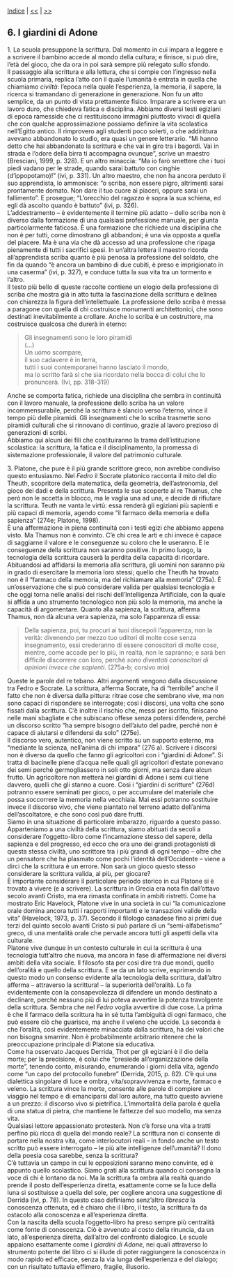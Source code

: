 <link rel="stylesheet" href="assets/style.css">

[Indice](README.md) | [<<](cap05.md) | [>>](cap07.md)  

## 6\. I giardini di Adone

1\. La scuola presuppone la scrittura. Dal momento in cui impara a leggere e a scrivere il bambino accede al mondo della cultura; e finisce, si può dire, l’età del gioco, che da ora in poi sarà sempre più relegato sullo sfondo.  
Il passaggio alla scrittura e alla lettura, che si compie con l’ingresso nella scuola primaria, replica l’atto con il quale l’umanità è entrata in quella che chiamiamo *civiltà*: l’epoca nella quale l’esperienza, la memoria, il sapere, la ricerca si tramandano di generazione in generazione. Non fu un atto semplice, da un punto di vista prettamente fisico. Imparare a scrivere era un lavoro duro, che chiedeva fatica e disciplina. Abbiamo diversi testi egiziani di epoca ramesside che ci restituiscono immagini piuttosto vivaci di quella che con qualche approssimazione possiamo definire la vita scolastica nell’Egitto antico. Il rimprovero agli studenti poco solerti, o che addirittura avevano abbandonato lo studio, era quasi un genere letterario. “Mi hanno detto che hai abbandonato la scrittura e che vai in giro tra i bagordi. Vai in strada e l’odore della birra ti accompagna ovunque”, scrive un maestro (Bresciani, 1999, p. 328). E un altro minaccia: “Ma io farò smettere che i tuoi piedi vadano per le strade, quando sarai battuto con cinghie (d’ippopotamo)\!” (ivi, p. 331). Un altro maestro, che non ha ancora perduto il suo apprendista, lo ammonisce: “o scriba, non essere pigro, altrimenti sarai prontamente domato. Non dare il tuo cuore ai piaceri, oppure sarai un fallimento”. E prosegue; “L’orecchio del ragazzo è sopra la sua schiena, ed egli dà ascolto quando è battuto” (ivi, p. 326).  
L’addestramento – è evidentemente il termine più adatto – dello scriba non è diverso dalla formazione di una qualsiasi professione manuale, per giunta particolarmente faticosa. È una formazione che richiede una disciplina che non è per tutti, come dimostrano gli abbandoni; è una via opposta a quella del piacere. Ma è una via che dà accesso ad una professione che ripaga pienamente di tutti i sacrifici spesi. In un’altra lettera il maestro ricorda all’apprendista scriba quanto è più penosa la professione del soldato, che fin da quando “è ancora un bambino di due cubiti, è preso e imprigionato in una caserma” (ivi, p. 327), e conduce tutta la sua vita tra un tormento e l’altro.  
Il testo più bello di queste raccolte contiene un elogio della professione di scriba che mostra già in atto tutta la fascinazione della scrittura e delinea con chiarezza la figura dell’intellettuale. La professione dello scriba è messa a paragone con quella di chi costruisce monumenti architettonici, che sono destinati inevitabilmente a crollare. Anche lo scriba è un costruttore, ma costruisce qualcosa che durerà in eterno:

> Gli insegnamenti sono le loro piramidi  
(...)  
Un uomo scompare,  
il suo cadavere è in terra,  
tutti i suoi contemporanei hanno lasciato il mondo,  
ma lo scritto farà sì che sia ricordato nella bocca di colui che lo pronuncerà. (Ivi, pp. 318-319)

Anche se comporta fatica, richiede una disciplina che sembra in continuità con il lavoro manuale, la professione dello scriba ha un valore incommensurabile, perché la scrittura è slancio verso l’eterno, vince il tempo più delle piramidi. Gli insegnamenti che lo scriba trasmette sono piramidi culturali che si rinnovano di continuo, grazie al lavoro prezioso di generazioni di scribi.  
Abbiamo qui alcuni dei fili che costituiranno la trama dell’istituzione scolastica: la scrittura, la fatica e il disciplinamento, la promessa di sistemazione professionale, il valore del patrimonio culturale.

3\. Platone, che pure è il più grande scrittore greco, non avrebbe condiviso questo entusiasmo. Nel *Fedro* il Socrate platonico racconta il mito del dio Theuth, scopritore della matematica, della geometria, dell’astronomia, del gioco dei dadi e della scrittura. Presenta le sue scoperte al re Thamus, che però non le accetta in blocco, ma le vaglia una ad una, e decide di rifiutare la scrittura. Teuth ne vanta le virtù: essa renderà gli egiziani più sapienti e più capaci di memoria, agendo come “il farmaco della memoria e della sapienza” (274e; Platone, 1998).   
È una affermazione in piena continuità con i testi egizi che abbiamo appena visto. Ma Thamus non è convinto. C’è chi crea le arti e chi invece è capace di saggiarne il valore e le conseguenze su coloro che le useranno. E le conseguenze della scrittura non saranno positive. In primo luogo, la tecnologia della scrittura causerà la perdita della capacità di ricordare. Abituandosi ad affidarsi la memoria alla scrittura, gli uomini non saranno più in grado di esercitare la memoria loro stessi; quello che Theuth ha trovato non è il “farmaco della memoria, ma del richiamare alla memoria” (275a). È un’osservazione che si può considerare valida per qualsiasi tecnologia e che oggi torna nelle analisi dei rischi dell’Intelligenza Artificiale, con la quale si affida a uno strumento tecnologico non più solo la memoria, ma anche la capacità di argomentare. Quanto alla sapienza, la scrittura, afferma Thamus, non dà alcuna vera sapienza, ma solo l’apparenza di essa:

> Della sapienza, poi, tu procuri ai tuoi discepoli l’apparenza, non la verità: divenendo per mezzo tuo uditori di molte cose senza insegnamento, essi crederanno di essere conoscitori di molte cose, mentre, come accade per lo più, in realtà, non le sapranno; e sarà ben difficile discorrere con loro, perché *sono diventati conoscitori di opinioni invece che sapienti*. (275a-b; corsivo mio)

Queste le parole del re tebano. Altri argomenti vengono dalla discussione tra Fedro e Socrate. La scrittura, afferma Socrate, ha di “terribile” anche il fatto che non è diversa dalla pittura: ritrae cose che sembrano vive, ma non sono capaci di rispondere se interrogate; così i discorsi, una volta che sono fissati dalla scrittura. C’è inoltre il rischio che, messi per iscritto, finiscano nelle mani sbagliate e che subiscano offese senza potersi difendere, perché un discorso scritto “ha sempre bisogno dell’aiuto del padre, perché non è capace di aiutarsi e difendersi da solo” (275e).  
Il discorso vero, autentico, non viene scritto su un supporto esterno, ma “mediante la scienza, nell’anima di chi impara” (276 a). Scrivere i discorsi non è diverso da quello che fanno gli agricoltori con i “giardini di Adone”. Si tratta di bacinelle piene d’acqua nelle quali gli agricoltori d’estate ponevano dei semi perché germogliassero in soli otto giorni, ma senza dare alcun  frutto. Un agricoltore non metterà nei giardini di Adone i semi cui tiene davvero, quelli che gli stanno a cuore. Così i “giardini di scritture” (276d) potranno essere seminati per gioco, o per accumulare del materiale che possa soccorrere la memoria nella vecchiaia. Mai essi potranno sostituire invece il discorso vivo, che viene piantato nel terreno adatto dell’anima dell’ascoltatore, e che sono così può dare frutti.  
Siamo in una situazione di particolare imbarazzo, riguardo a questo passo. Apparteniamo a una civiltà della scrittura, siamo abituati da secoli a considerare l’oggetto-libro come l’incarnazione stesso del sapere, della sapienza e del progresso, ed ecco che ora uno dei grandi protagonisti di questa stessa civiltà, uno scrittore tra i più grandi di ogni tempo – oltre che un pensatore che ha plasmato come pochi l’identità dell’Occidente – viene a dirci che la scrittura è un errore. Non sarà un gioco questo stesso considerare la scrittura valida, al più, per giocare?  
È importante considerare il particolare periodo storico in cui Platone si è trovato a vivere (e a scrivere). La scrittura in Grecia era nota fin dall’ottavo secolo avanti Cristo, ma era rimasta confinata in ambiti ristretti. Come ha mostrato Eric Havelock, Platone vive in una società in cui “la comunicazione orale domina ancora tutti i rapporti importanti e le transazioni valide della vita” (Havelock, 1973, p. 37). Secondo il filologo canadese fino ai primi due terzi del quinto secolo avanti Cristo si può parlare di un “semi-alfabetismo” greco, di una mentalità orale che pervade ancora tutti gli aspetti della vita culturale.  
Platone vive dunque in un contesto culturale in cui la scrittura è una tecnologia tutt’altro che nuova, ma ancora in fase di affermazione nei diversi ambiti della vita sociale. Il filosofo sta per così dire tra due mondi, quello dell’oralità e quello della scrittura. E se da un lato scrive, esprimendo in questo modo un consenso evidente alla tecnologia della scrittura, dall’altro afferma – attraverso la scrittura\! – la superiorità dell’oralità. Lo fa evidentemente con la consapevolezza di difendere un mondo destinato a declinare, perché nessuno più di lui poteva avvertire la potenza travolgente della scrittura. Sembra che nel *Fedro* voglia avvertire di due cose. La prima è che il farmaco della scrittura ha in sé tutta l’ambiguità di ogni farmaco, che può essere ciò che guarisce, ma anche il veleno che uccide. La seconda è che l’oralità, così evidentemente minacciata dalla scrittura, ha dei valori che non bisogna smarrire. Non è probabilmente arbitrario ritenere che la preoccupazione principale di Platone sia educativa.  
Come ha osservato Jacques Derrida, Thot per gli egiziani è il dio della morte; per la precisione, è colui che “presiede all’organizzazione della morte”, tenendo conto, misurando, enumerando i giorni della vita, agendo come “un capo del protocollo funebre” (Derrida, 2015, p. 82). C’è qui una dialettica singolare di luce e ombra, vita/sopravvivenza e morte, farmaco e veleno. La scrittura vince la morte, consente alle parole di compiere un viaggio nel tempo e di emanciparsi dal loro autore, ma tutto questo avviene a un prezzo: il discorso vivo si pietrifica. L’immortalità della parola è quella di una statua di pietra, che mantiene le fattezze del suo modello, ma senza vita.  
Qualsiasi lettore appassionato protesterà. Non c’è forse una vita a tratti perfino più ricca di quella del mondo reale? La scrittura non ci consente di portare nella nostra vita, come interlocutori reali – in fondo anche un testo scritto può essere interrogato – le più alte intelligenze dell’umanità? Il dono della poesia cosa sarebbe, senza la scrittura?  
C’è tuttavia un campo in cui le opposizioni saranno meno convinte, ed è appunto quello scolastico. Siamo grati alla scrittura quando ci consegna la voce di chi è lontano da noi. Ma la scrittura fa ombra alla realtà quando prende il posto dell’esperienza diretta, esattamente come se la luce della luna si sostituisse a quella del sole, per cogliere ancora una suggestione di Derrida (ivi, p. 78). In questo caso definiamo senz’altro *libresca* la conoscenza ottenuta, ed è chiaro che il libro, il testo, la scrittura fa da ostacolo alla conoscenza e all’esperienza diretta.  
Con la nascita della scuola l’oggetto-libro ha preso sempre più centralità come fonte di conoscenza. Ciò è avvenuto al costo della rinuncia, da un lato, all’esperienza diretta, dall’altro del confronto dialogico. Le scuole appaiono esattamente come i *giardini di Adone*, nei quali attraverso lo strumento potente del libro ci si illude di poter raggiungere la conoscenza in modo rapido ed efficace, senza la via lunga dell’esperienza e del dialogo; con un risultato tuttavia effimero, fragile, illusorio.
